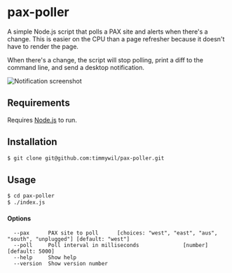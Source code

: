 # pax-poller

A simple Node.js script that polls a PAX site and alerts when there's a change.
This is easier on the CPU than a page refresher because it doesn't have to render the page.

When there's a change, the script will stop polling, print a diff to the command line, and send a desktop notification.

![Notification screenshot](https://raw.githubusercontent.com/timmywil/pax-poller/master/pax-poller.png)

## Requirements

Requires [Node.js](https://nodejs.org/en/download/) to run.

## Installation

```bash
$ git clone git@github.com:timmywil/pax-poller.git
```

## Usage

```bash
$ cd pax-poller
$ ./index.js
```

#### Options

```
  --pax      PAX site to poll      [choices: "west", "east", "aus", "south", "unplugged"] [default: "west"]
  --poll     Poll interval in milliseconds              [number]                          [default: 5000]
  --help     Show help
  --version  Show version number
```
